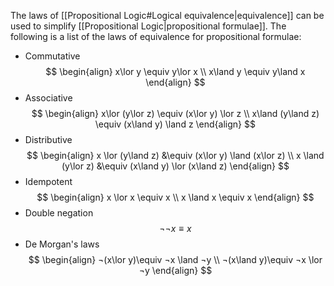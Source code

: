 The laws of [[Propositional Logic#Logical equivalence|equivalence]] can be used to simplify [[Propositional Logic|propositional formulae]].
The following is a list of the laws of equivalence for propositional formulae:

-  Commutative 
$$
\begin{align}
x\lor y \equiv y\lor x \\
x\land y \equiv y\land x
\end{align}
$$
- Associative 
$$
\begin{align}
x\lor (y\lor z) \equiv (x\lor y) \lor z \\
x\land (y\land z) \equiv (x\land y) \land z
\end{align}
$$
- Distributive
$$
\begin{align}
x \lor (y\land z) &\equiv (x\lor y) \land (x\lor z) \\
x \land (y\lor z) &\equiv (x\land y) \lor (x\land z)
\end{align}
$$
- Idempotent
$$
\begin{align}
x \lor x \equiv x \\
x \land x \equiv x
\end{align}
$$
- Double negation
$$
¬¬x \equiv x
$$
- De Morgan's laws
$$
\begin{align}
¬(x\lor y)\equiv ¬x \land ¬y \\
¬(x\land y)\equiv ¬x \lor ¬y
\end{align}
$$